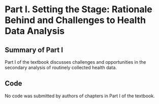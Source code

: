 # Part I. Setting the Stage: Rationale Behind and Challenges to Health Data Analysis

## Summary of Part I

Part I of the textbook discusses challenges and opportunities in the secondary analysis of routinely collected health data.

## Code

No code was submitted by authors of chapters in Part I of the textbook.